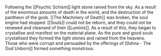 Following the [[Psychic Schism]] light stone rained from the sky. As a result of the enormous amounts of death in the world, and the destruction of the pantheon of the gods. [[The Machinery of Death]] was broken, the soul engine had stopped. [[Souls]] could not be reborn, and they could not be renewed and cleansed of their [[Luminis]]. As a result of this, they began to crystallise and manifest on the material plane. As the pure and good souls crystallised they formed the light stones and rained from the heavens. Those who were corrupt and persuaded by the offerings of [[Ishna - The God Unborn]] formed something monstrous.
